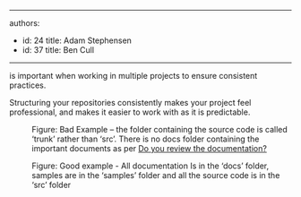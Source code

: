 

---
authors:
  - id: 24
    title: Adam Stephensen
  - id: 37
    title: Ben Cull
---




<span class='intro'> <p class="p1">is important when working in multiple projects to ensure consistent practices.​​</p><p class="p1">Structuring your repositories consistently makes your project feel professional, and makes it easier to work with as it is predictable.</p> </span>

<dl class="badImage"><dt>
      <img src="/SoftwareDevelopment/RulesToBetterGitHub/PublishingImages/structure-github-bad.jpg" alt="" />
   </dt><dd>Figure&#58; Bad Example – the folder containing the source code is called ‘trunk’ rather than ‘src’. There is no docs folder containing the important documents as per 
      <a href="/SoftwareDevelopment/RulestobetterArchitectureandCodeReview/Pages/DoYouReviewTheDocumentation.aspx">Do you review the documentation?</a></dd></dl><dl class="goodImage"><dt>
      <img src="/SoftwareDevelopment/RulesToBetterGitHub/PublishingImages/structure-github-good.jpg" alt="" />
   </dt><dd>Figure&#58; Good example - All documentation Is in the ‘docs’ folder, samples are in the ‘samples’ folder and all the source code is in the ‘src’ folder
   </dd></dl>


